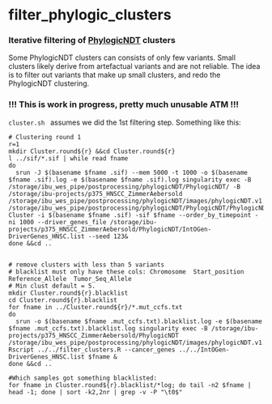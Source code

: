 # filter_phylogic_clusters
### Iterative filtering of [PhylogicNDT](https://github.com/broadinstitute/PhylogicNDT) clusters

Some PhylogicNDT clusters can consists of only few variants. Small clusters likely derive from artefactual variants and are not reliable.
The idea is to filter out variants that make up small clusters, and redo the PhylogicNDT clustering.


### !!! This is work in progress, pretty much unusable ATM !!!


`cluster.sh ` assumes we did the 1st filtering step. Something like this:
```
# Clustering round 1
r=1
mkdir Cluster.round${r} &&cd Cluster.round${r}
l ../sif/*.sif | while read fname
do
  srun -J $(basename $fname .sif) --mem 5000 -t 1000 -o $(basename $fname .sif).log -e $(basename $fname .sif).log singularity exec -B /storage/ibu_wes_pipe/postprocessing/phylogicNDT/PhylogicNDT/ -B /storage/ibu-projects/p375_HNSCC_ZimmerAebersold /storage/ibu_wes_pipe/postprocessing/phylogicNDT/images/phylogicNDT.v1.img /storage/ibu_wes_pipe/postprocessing/phylogicNDT/PhylogicNDT/PhylogicNDT.py Cluster -i $(basename $fname .sif) -sif $fname --order_by_timepoint -ni 1000 --driver_genes_file /storage/ibu-projects/p375_HNSCC_ZimmerAebersold/PhylogicNDT/IntOGen-DriverGenes_HNSC.list --seed 123&
done &&cd ..


# remove clusters with less than 5 variants
# blacklist must only have these cols: Chromosome  Start_position  Reference_Allele  Tumor_Seq_Allele
# Min clust default = 5.
mkdir Cluster.round${r}.blacklist
cd Cluster.round${r}.blacklist
for fname in ../Cluster.round${r}/*.mut_ccfs.txt
do
  srun -o $(basename $fname .mut_ccfs.txt).blacklist.log -e $(basename $fname .mut_ccfs.txt).blacklist.log singularity exec -B /storage/ibu-projects/p375_HNSCC_ZimmerAebersold/PhylogicNDT /storage/ibu_wes_pipe/postprocessing/phylogicNDT/images/phylogicNDT.v1.img Rscript ../../filter_clusters.R --cancer_genes ../../IntOGen-DriverGenes_HNSC.list $fname &
done &&cd ..

#Which samples got something blacklisted:
for fname in Cluster.round${r}.blacklist/*log; do tail -n2 $fname | head -1; done | sort -k2,2nr | grep -v -P "\t0$"
```
